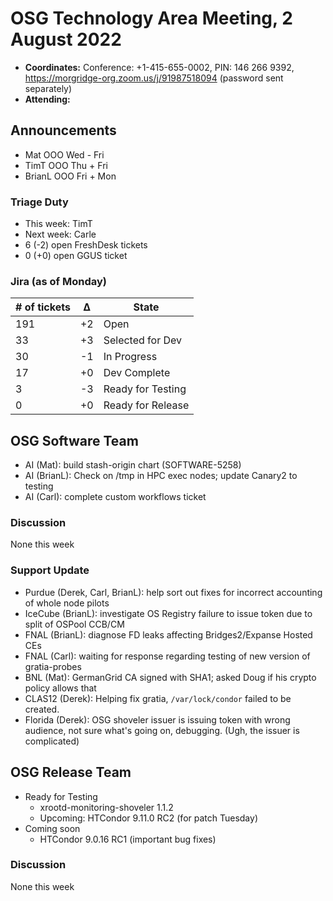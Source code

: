 # OSG Technology Area Meeting, 2 August 2022

-   **Coordinates:** Conference: +1-415-655-0002, PIN: 146 266 9392,
    <https://morgridge-org.zoom.us/j/91987518094> (password sent separately)
-   **Attending:** 

## Announcements

-   Mat OOO Wed - Fri
-   TimT OOO Thu + Fri
-   BrianL OOO Fri + Mon

### Triage Duty

-   This week: TimT
-   Next week: Carle
-   6 (-2) open FreshDesk tickets
-   0 (+0) open GGUS ticket

### Jira (as of Monday)

| # of tickets | &Delta; | State             |
|--------------|---------|-------------------|
| 191          | +2      | Open              |
| 33           | +3      | Selected for Dev  |
| 30           | -1      | In Progress       |
| 17           | +0      | Dev Complete      |
| 3            | -3      | Ready for Testing |
| 0            | +0      | Ready for Release |

## OSG Software Team

-  AI (Mat): build stash-origin chart (SOFTWARE-5258)
-  AI (BrianL): Check on /tmp in HPC exec nodes; update Canary2 to testing
-  AI (Carl): complete custom workflows ticket

### Discussion

None this week

### Support Update

-   Purdue (Derek, Carl, BrianL): help sort out fixes for incorrect accounting of whole node pilots
-   IceCube (BrianL): investigate OS Registry failure to issue token due to split of OSPool CCB/CM
-   FNAL (BrianL): diagnose FD leaks affecting Bridges2/Expanse Hosted CEs
-   FNAL (Carl): waiting for response regarding testing of new version of gratia-probes
-   BNL (Mat): GermanGrid CA signed with SHA1; asked Doug if his crypto policy allows that
-   CLAS12 (Derek): Helping fix gratia, `/var/lock/condor` failed to be created.
-   Florida (Derek): OSG shoveler issuer is issuing token with wrong audience, not sure what's going on, debugging.  (Ugh, the issuer is complicated)

## OSG Release Team

-   Ready for Testing
    -   xrootd-monitoring-shoveler 1.1.2
    -   Upcoming: HTCondor 9.11.0 RC2 (for patch Tuesday)
-   Coming soon
    -   HTCondor 9.0.16 RC1 (important bug fixes)

### Discussion

None this week
